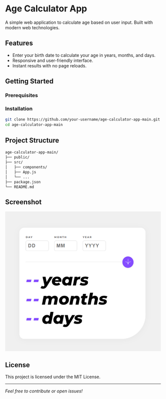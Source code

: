 # Age Calculator App

A simple web application to calculate age based on user input. Built with modern web technologies.

## Features

- Enter your birth date to calculate your age in years, months, and days.
- Responsive and user-friendly interface.
- Instant results with no page reloads.

## Getting Started

### Prerequisites

### Installation

```bash
git clone https://github.com/your-username/age-calculator-app-main.git
cd age-calculator-app-main
```

## Project Structure

```text
age-calculator-app-main/
├── public/
├── src/
│   ├── components/
│   ├── App.js
│   └── ...
├── package.json
└── README.md
```

## Screenshot

![Age calculator Screenshot](/design/image.png)

## License

This project is licensed under the MIT License.

---

*Feel free to contribute or open issues!*
